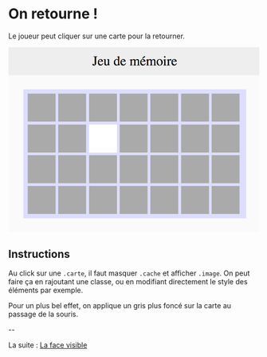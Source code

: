 # On retourne !

Le joueur peut cliquer sur une carte pour la retourner.

![setup](images/click.png)

## Instructions

Au click sur une `.carte`, il faut masquer `.cache` et afficher `.image`.
On peut faire ça en rajoutant une classe, ou en modifiant directement le style des éléments par exemple.

Pour un plus bel effet, on applique un gris plus foncé sur la carte au passage de la souris.

--

La suite : [La face visible](3_la-face-visible.md)

